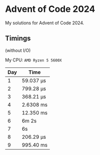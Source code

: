 # Advent of Code 2024

My solutions for Advent of Code 2024.

## Timings

(without I/O)

My CPU: `AMD Ryzen 5 5600X`

| Day | Time      |
|-----|-----------|
| 1   | 59.037 µs |
| 2   | 799.28 µs |
| 3   | 368.21 µs |
| 4   | 2.6308 ms |
| 5   | 12.350 ms |
| 6   | 6m 2s     |
| 7   | 6s        |
| 8   | 206.29 µs |
| 9   | 995.40 ms |
